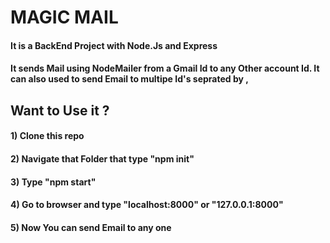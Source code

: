 # MAGIC MAIL

#### It is a BackEnd Project with Node.Js and Express

#### It sends Mail using NodeMailer from a Gmail Id to any Other account Id. It can also used to send Email to multipe Id's seprated by ,

## Want to Use it ?

#### 1) Clone this repo 

#### 2) Navigate that Folder that type "npm init"

#### 3) Type "npm start"

#### 4) Go to browser and type "localhost:8000" or "127.0.0.1:8000"

#### 5) Now You can send Email to any one
